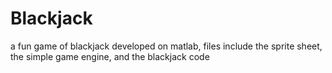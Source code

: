 # Blackjack
a fun game of blackjack developed on matlab, files include the sprite sheet, the simple game engine, and the blackjack code
